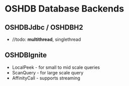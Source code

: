 OSHDB Database Backends
=======================

OSHDBJdbc / OSHDBH2
-------------------

* //todo: **multithread**, singlethread 

OSHDBIgnite
-----------

* LocalPeek - for small to mid scale queries
* ScanQuery - for large scale query
* AffinityCall - supports streaming


